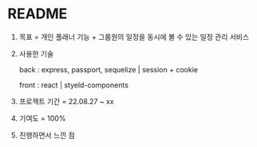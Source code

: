 # README

1. 목표 = 개인 플래너 기능 + 그룹원의 일정을 동시에 볼 수 있는 일정 관리 서비스
2. 사용한 기술

   back : express, passport, sequelize | session + cookie
   
   front : react | styeld-components
  
3. 프로젝트 기간 = 22.08.27 ~ xx

4. 기여도 = 100%

5. 진행하면서 느낀 점

